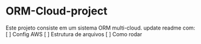 # ORM-Cloud-project
Este projeto consiste em um sistema ORM multi-cloud.
update readme com:
[ ] Config AWS
[ ] Estrutura de arquivos
[ ] Como rodar
